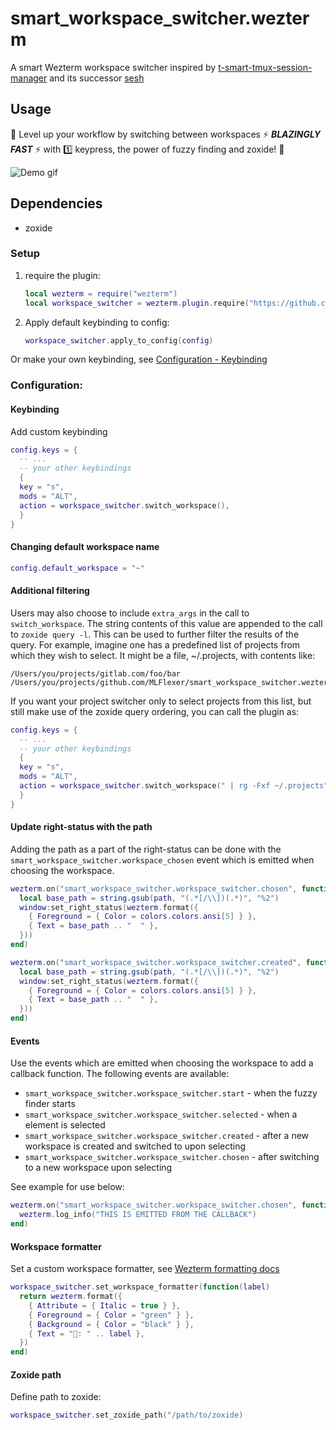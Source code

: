 # smart_workspace_switcher.wezterm

A smart Wezterm workspace switcher inspired by [t-smart-tmux-session-manager](https://github.com/joshmedeski/t-smart-tmux-session-manager) and its successor [sesh](https://github.com/joshmedeski/sesh)

## Usage

💨 Level up your workflow by switching between workspaces ⚡ ***BLAZINGLY FAST*** ⚡ with 1️⃣ keypress, the power of fuzzy finding and zoxide! 💨

![Demo gif](https://github.com/MLFlexer/smart_workspace_switcher.wezterm/assets/75012728/a4f82fcf-5304-4891-a1e2-346767678dc6)

## Dependencies

* zoxide

### Setup

1. require the plugin:

    ```lua
    local wezterm = require("wezterm")
    local workspace_switcher = wezterm.plugin.require("https://github.com/MLFlexer/smart_workspace_switcher.wezterm")
    ```

2. Apply default keybinding to config:

    ```lua
    workspace_switcher.apply_to_config(config)
    ```

Or make your own keybinding, see [Configuration - Keybinding](#Keybinding)


### Configuration:
#### Keybinding
Add custom keybinding

  ```lua
  config.keys = {
    -- ...
    -- your other keybindings
    {
    key = "s",
    mods = "ALT",
    action = workspace_switcher.switch_workspace(),
    }
  }
  ```

#### Changing default workspace name
```lua
config.default_workspace = "~"
```

#### Additional filtering

Users may also choose to include `extra_args` in the call to `switch_workspace`. The string contents of this value are appended to the call to `zoxide query -l`. This can be used to further filter the results of the query. For example, imagine one has a predefined list of projects from which they wish to select. It might be a file, ~/.projects, with contents like:

```
/Users/you/projects/gitlab.com/foo/bar
/Users/you/projects/github.com/MLFlexer/smart_workspace_switcher.wezterm
```

If you want your project switcher only to select projects from this list, but still make use of the zoxide query ordering, you can call the plugin as:

  ```lua
  config.keys = {
    -- ...
    -- your other keybindings
    {
    key = "s",
    mods = "ALT",
    action = workspace_switcher.switch_workspace(" | rg -Fxf ~/.projects"),
    }
  }
  ```

#### Update right-status with the path
Adding the path as a part of the right-status can be done with the `smart_workspace_switcher.workspace_chosen` event which is emitted when choosing the workspace.

  ```lua
  wezterm.on("smart_workspace_switcher.workspace_switcher.chosen", function(window, path)
    local base_path = string.gsub(path, "(.*[/\\])(.*)", "%2")
    window:set_right_status(wezterm.format({
      { Foreground = { Color = colors.colors.ansi[5] } },
      { Text = base_path .. "  " },
    }))
  end)

  wezterm.on("smart_workspace_switcher.workspace_switcher.created", function(window, path)
    local base_path = string.gsub(path, "(.*[/\\])(.*)", "%2")
    window:set_right_status(wezterm.format({
      { Foreground = { Color = colors.colors.ansi[5] } },
      { Text = base_path .. "  " },
    }))
  end)

  ```

#### Events
Use the events which are emitted when choosing the workspace to add a callback function. The following events are available:
* `smart_workspace_switcher.workspace_switcher.start` - when the fuzzy finder starts
* `smart_workspace_switcher.workspace_switcher.selected` - when a element is selected
* `smart_workspace_switcher.workspace_switcher.created` - after a new workspace is created and switched to upon selecting
* `smart_workspace_switcher.workspace_switcher.chosen` - after switching to a new workspace upon selecting

See example for use below:
  ```lua
  wezterm.on("smart_workspace_switcher.workspace_switcher.chosen", function(window, path)
    wezterm.log_info("THIS IS EMITTED FROM THE CALLBACK")
  end)
  ```

#### Workspace formatter
Set a custom workspace formatter, see [Wezterm formatting docs](https://wezfurlong.org/wezterm/config/lua/wezterm/format.html)

  ```lua
  workspace_switcher.set_workspace_formatter(function(label)
    return wezterm.format({
      { Attribute = { Italic = true } },
      { Foreground = { Color = "green" } },
      { Background = { Color = "black" } },
      { Text = "󱂬: " .. label },
    })
  end)
  ```
#### Zoxide path
Define path to zoxide:

  ```lua
  workspace_switcher.set_zoxide_path("/path/to/zoxide)
  ```
